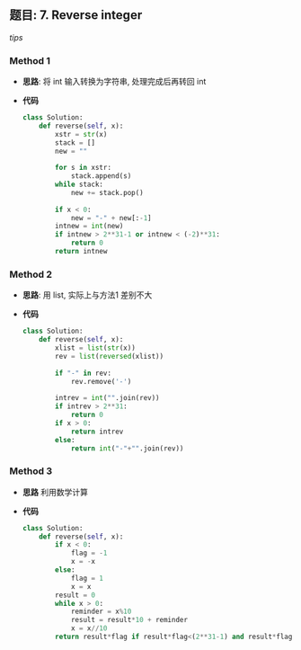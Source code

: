 ## 题目: 7. Reverse integer

*tips*

### Method 1

- **思路**: 将 int 输入转换为字符串, 处理完成后再转回 int

  

- **代码**

  ```python
  class Solution:
      def reverse(self, x):
          xstr = str(x)
          stack = []
          new = ""
          
          for s in xstr:
              stack.append(s)
          while stack:
              new += stack.pop()
          
          if x < 0:
              new = "-" + new[:-1]
          intnew = int(new)
          if intnew > 2**31-1 or intnew < (-2)**31:
              return 0
          return intnew
  ```

  

### Method 2

- **思路**: 用 list, 实际上与方法1 差别不大

  

- **代码**

  ```python 
  class Solution:
      def reverse(self, x):
          xlist = list(str(x))
          rev = list(reversed(xlist))
          
          if "-" in rev:
              rev.remove('-')
           
          intrev = int("".join(rev))
          if intrev > 2**31:
              return 0
          if x > 0:
              return intrev
          else:
              return int("-"+"".join(rev))
  ```

  

### Method 3

- **思路** 利用数学计算

  

- **代码**

  ```python
  class Solution:
      def reverse(self, x):
          if x < 0:
              flag = -1
              x = -x
          else:
              flag = 1
              x = x
          result = 0
          while x > 0:
              reminder = x%10
              result = result*10 + reminder
              x = x//10
          return result*flag if result*flag<(2**31-1) and result*flag>-2**31 else 0
  ```

  

  